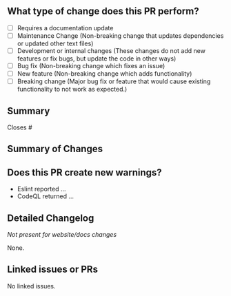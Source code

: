 ## What type of change does this PR perform?

<!-- Add an x in the checkbox to mark it -->

- [ ] Requires a documentation update
- [ ] Maintenance Change (Non-breaking change that updates dependencies or updated other text files)
- [ ] Development or internal changes (These changes do not add new features or fix bugs, but update the code in other ways)
- [ ] Bug fix (Non-breaking change which fixes an issue)
- [ ] New feature (Non-breaking change which adds functionality)
- [ ] Breaking change (Major bug fix or feature that would cause existing functionality to not work as expected.)

<!-- If you are unsure if your code is a breaking change, read this: https://nordicapis.com/what-are-breaking-changes-and-how-do-you-avoid-them -->

## Summary

<!-- Explain the reason for this pr, changes and solution briefly. -->

<!-- Write here -->

Closes # <!-- Remove this if this is not related to an issue -->

## Summary of Changes

<!-- Please explain the changes in this PR and their influence. If this fixes an issue, describe what fixed the issue. -->

<!-- Write here -->

## Does this PR create new warnings?

<!-- Add any new warnings or possible issues that could occur with this PR. -->

- Eslint reported ...
- CodeQL returned ...

<!-- Remove example text! -->

## Detailed Changelog 

*Not present for website/docs changes*

<!-- Detailed changelog that may be copied from `CHANGELOG.md` (Only add the items you've added and remove any header with no item.). -->

<!-- ### Added -->
<!-- ### Changed -->
<!-- ### Removed -->

<!-- Default: -->

None.

## Linked issues or PRs

<!-- Include other issues and PRs related to this if any exist.  Use this format: - [ ] #ISSUE_OR_PR -->

<!-- Default: -->

No linked issues.
